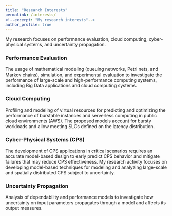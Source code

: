 ```yaml
---
title: "Research Interests"
permalink: /interests/
<!--excerpt: "My research interests"-->
author_profile: true
---
```


My research focuses on performance evaluation, cloud computing, cyber-physical systems, and uncertainty propagation.

### Performance Evaluation
The usage of mathematical modeling (queuing networks, Petri nets, and Markov chains), simulation, and experimental evaluation to investigate the performance of large-scale and high-performance computing systems, including Big Data applications and cloud computing systems.

### Cloud Computing
Profiling and modeling of virtual resources for predicting and optimizing the performance of burstable instances and serverless computing in public cloud environments (AWS). The proposed models account for bursty workloads and allow meeting SLOs defined on the latency distribution.

### Cyber-Physical Systems (CPS)
The development of CPS applications in critical scenarios requires an accurate model-based design to early predict CPS behavior and mitigate failures that may reduce CPS effectiveness. My research activity focuses on developing model-based techniques for modeling and analyzing large-scale and spatially distributed CPS subject to uncertainty.

### Uncertainty Propagation
Analysis of dependability and performance models to investigate how uncertainty on input parameters propagates through a model and affects its output measures.

